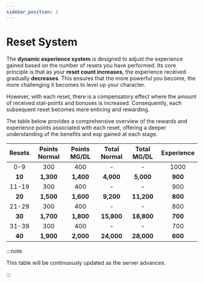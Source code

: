 ```yaml
---
sidebar_position: 3
---
```


# Reset System

The **dynamic experience system** is designed to adjust the experience gained based on the number of resets you have performed. Its core principle is that as your **reset count increases**, the experience received gradually **decreases**. This ensures that the more powerful you become, the more challenging it becomes to level up your character.

However, with each reset, there is a compensatory effect where the amount of received stat-points and bonuses is increased. Consequently, each subsequent reset becomes more enticing and rewarding.

The table below provides a comprehensive overview of the rewards and experience points associated with each reset, offering a deeper understanding of the benefits and exp gained at each stage.

| Resets | Points Normal | Points MG/DL | Total Normal | Total MG/DL | Experience |
| :----: | :-----------: | :----------: | :----------: | :---------: | :--------: |
|  0-9   |      300      |     400      |      -       |      -      |    1000    |
| **10** |   **1,300**   |  **1,400**   |  **4,000**   |  **5,000**  |  **900**   |
| 11-19  |      300      |     400      |      -       |      -      |    900     |
| **20** |   **1,500**   |  **1,600**   |  **9,200**   | **11,200**  |  **800**   |
| 21-29  |      300      |     400      |      -       |      -      |    800     |
| **30** |   **1,700**   |  **1,800**   |  **15,800**  | **18,800**  |  **700**   |
| 31-39  |      300      |     400      |      -       |      -      |    700     |
| **40** |   **1,900**   |  **2,000**   |  **24,000**  | **28,000**  |  **600**   |

:::note

This table will be continuously updated as the server advances.

:::
